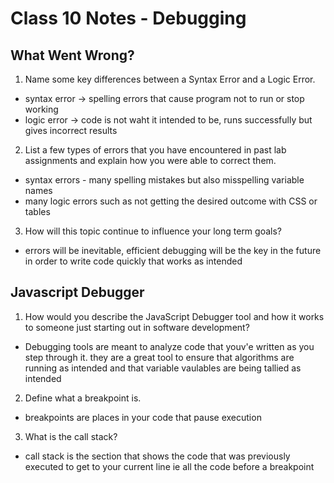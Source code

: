 # Class 10 Notes - Debugging

## What Went Wrong?

1. Name some key differences between a Syntax Error and a Logic Error.

- syntax error -> spelling errors that cause program not to run or stop working
- logic error  -> code is not waht it intended to be, runs successfully but gives incorrect results

2. List a few types of errors that you have encountered in past lab assignments and explain how you were able to correct them.

- syntax errors - many spelling mistakes but also misspelling variable names
- many logic errors such as not getting the desired outcome with CSS or tables

3. How will this topic continue to influence your long term goals?

- errors will be inevitable, efficient debugging will be the key in the future in order to write code quickly that works as intended

## Javascript Debugger

1. How would you describe the JavaScript Debugger tool and how it works to someone just starting out in software development?

- Debugging tools are meant to analyze code that youv'e written as you step through it.  they are a great tool to ensure that algorithms are running as intended and that variable vaulables are being tallied as intended

2. Define what a breakpoint is.

- breakpoints are places in your code that pause execution

3. What is the call stack?

- call stack is the section that shows the code that was previously executed to get to your current line ie all the code before a breakpoint